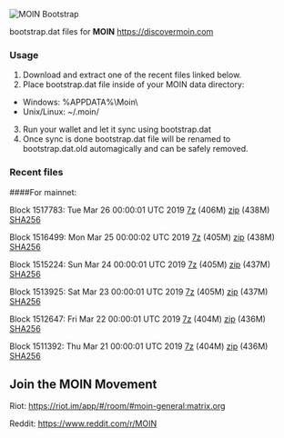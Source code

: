 ![MOIN Bootstrap](https://i.imgur.com/KjM1jMp.jpg)

bootstrap.dat files for **MOIN** https://discovermoin.com

### Usage

1. Download and extract one of the recent files linked below.
2. Place bootstrap.dat file inside of your MOIN data directory:
 - Windows: %APPDATA%\Moin\
 - Unix/Linux: ~/.moin/
3. Run your wallet and let it sync using bootstrap.dat
4. Once sync is done bootstrap.dat file will be renamed to bootstrap.dat.old automagically and can be safely removed.


### Recent files

####For mainnet:

Block 1517783: Tue Mar 26 00:00:01 UTC 2019 [7z](https://transfer.sh/hh3VZ/bootstrap.dat.20190326.7z) (406M) [zip](https://transfer.sh/iEqT2/bootstrap.dat.20190326.zip) (438M) [SHA256](https://transfer.sh/898EL/sha256.txt)

Block 1516499: Mon Mar 25 00:00:02 UTC 2019 [7z](https://transfer.sh/2S7a0/bootstrap.dat.20190325.7z) (405M) [zip](https://transfer.sh/rZWmQ/bootstrap.dat.20190325.zip) (438M) [SHA256](https://transfer.sh/VhHj3/sha256.txt)

Block 1515224: Sun Mar 24 00:00:01 UTC 2019 [7z](https://transfer.sh/ZCbEk/bootstrap.dat.20190324.7z) (405M) [zip](https://transfer.sh/9qBn0/bootstrap.dat.20190324.zip) (437M) [SHA256](https://transfer.sh/69aKC/sha256.txt)

Block 1513925: Sat Mar 23 00:00:01 UTC 2019 [7z](https://transfer.sh/cP5Ag/bootstrap.dat.20190323.7z) (405M) [zip](https://transfer.sh/10XHGm/bootstrap.dat.20190323.zip) (437M) [SHA256](https://transfer.sh/GQbmx/sha256.txt)

Block 1512647: Fri Mar 22 00:00:01 UTC 2019 [7z](https://transfer.sh/IQoUS/bootstrap.dat.20190322.7z) (404M) [zip](https://transfer.sh/DHuk3/bootstrap.dat.20190322.zip) (436M) [SHA256](https://transfer.sh/2ztgh/sha256.txt)

Block 1511392: Thu Mar 21 00:00:01 UTC 2019 [7z](https://transfer.sh/UQhjy/bootstrap.dat.20190321.7z) (404M) [zip](https://transfer.sh/13Db99/bootstrap.dat.20190321.zip) (436M) [SHA256](https://transfer.sh/Rhhlg/sha256.txt)

## Join the MOIN Movement

Riot: https://riot.im/app/#/room/#moin-general:matrix.org

Reddit: https://www.reddit.com/r/MOIN
